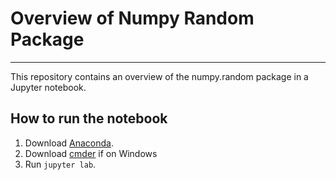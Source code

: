 # Overview of Numpy Random Package

***

This repository contains an overview of the numpy.random package in a Jupyter notebook.

## How to run the notebook

1. Download [Anaconda](https://www.anaconda.com/products/individual).
2. Download [cmder](https://cmder.net/) if on Windows
3. Run `jupyter lab`.
